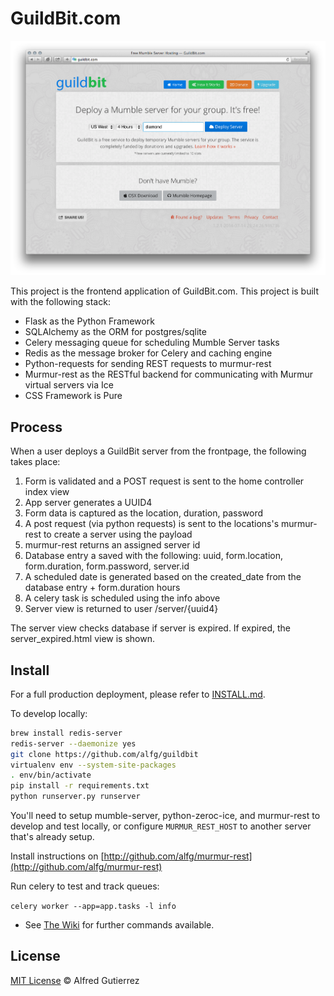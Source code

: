 # GuildBit.com

![Guildbit.com](/app/static/img/screenshots/howitworks_home.png)

This project is the frontend application of GuildBit.com. This project is built with the following stack:

* Flask as the Python Framework
* SQLAlchemy as the ORM for postgres/sqlite
* Celery messaging queue for scheduling Mumble Server tasks
* Redis as the message broker for Celery and caching engine
* Python-requests for sending REST requests to murmur-rest
* Murmur-rest as the RESTful backend for communicating with Murmur virtual servers via Ice
* CSS Framework is Pure


## Process

When a user deploys a GuildBit server from the frontpage, the following takes place:

1. Form is validated and a POST request is sent to the home controller index view
2. App server generates a UUID4
3. Form data is captured as the location, duration, password
4. A post request (via python requests) is sent to the locations's murmur-rest to create a server using the payload
5. murmur-rest returns an assigned server id
6. Database entry a saved with the following: uuid, form.location, form.duration, form.password, server.id
7. A scheduled date is generated based on the created_date from the database entry + form.duration hours
8. A celery task is scheduled using the info above
9. Server view is returned to user /server/{uuid4}

The server view checks database if server is expired. If expired, the server_expired.html view is shown.

## Install

For a full production deployment, please refer to [INSTALL.md](INSTALL.md).

To develop locally:

```bash
brew install redis-server
redis-server --daemonize yes
git clone https://github.com/alfg/guildbit
virtualenv env --system-site-packages
. env/bin/activate
pip install -r requirements.txt
python runserver.py runserver
```

You'll need to setup mumble-server, python-zeroc-ice, and murmur-rest to develop and test locally, or
configure `MURMUR_REST_HOST` to another server that's already setup.

Install instructions on [http://github.com/alfg/murmur-rest](http://github.com/alfg/murmur-rest)

Run celery to test and track queues:

`celery worker --app=app.tasks -l info`

* See [The Wiki](https://github.com/alfg/guildbit/wiki/Commands-and-Fixes) for further commands available.

## License

[MIT License](http://alfg.mit-license.org/) © Alfred Gutierrez
